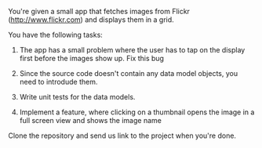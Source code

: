 You're given a small app that fetches images from Flickr (http://www.flickr.com) and displays them in a grid. 


You have the following tasks: 

1. The app has a small problem where the user has to tap on the display first before the images show up. 
Fix this bug

2. Since the source code doesn't contain any data model objects, you need to introdude them.

3. Write unit tests for the data models. 

4. Implement a feature, where clicking on a thumbnail opens the image in a full screen view and shows the image name



Clone the repository and send us link to the project when you're done.